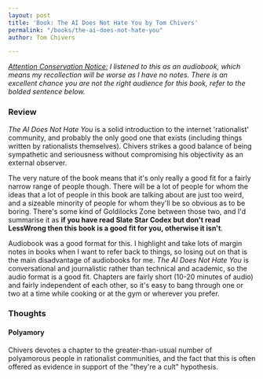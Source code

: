 ```yaml
---
layout: post
title: 'Book: The AI Does Not Hate You by Tom Chivers'
permalink: "/books/the-ai-does-not-hate-you"
author: Tom Chivers

---
```

[_Attention Conservation Notice:_](../attention_policy) _I listened to this as an audiobook, which means my recollection will be worse as I have no notes. There is an excellent chance you are not the right audience for this book, refer to the bolded sentence below._

### Review

_The AI Does Not Hate You_ is a solid introduction to the internet 'rationalist' community, and probably the only good one that exists (including things written by rationalists themselves). Chivers strikes a good balance of being sympathetic and seriousness without compromising his objectivity as an external observer.

The very nature of the book means that it's only really a good fit for a fairly narrow range of people though. There will be a lot of people for whom the ideas that a lot of people in this book are talking about are just too weird, and a sizeable minority of people for whom they'll be so obvious as to be boring. There's some kind of Goldilocks Zone between those two, and I'd summarise it as **if you have read Slate Star Codex but don't read LessWrong then this book is a good fit for you, otherwise it isn't**.

Audiobook was a good format for this. I highlight and take lots of margin notes in books when I want to refer back to things, so losing out on that is the main disadvantage of audiobooks for me. _The AI Does Not Hate You_ is conversational and journalistic rather than technical and academic, so the audio format is a good fit. Chapters are fairly short (10-20 minutes of audio) and fairly independent of each other, so it's easy to bang through one or two at a time while cooking or at the gym or wherever you prefer.

### Thoughts

#### **Polyamory**

Chivers devotes a chapter to the greater-than-usual number of polyamorous people in rationalist communities, and the fact that this is often offered as evidence in support of the "they're a cult" hypothesis. 